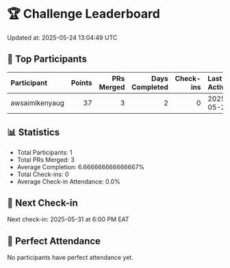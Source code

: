 # 🏆 Challenge Leaderboard

Updated at: 2025-05-24 13:04:49 UTC

## 🎯 Top Participants

| Participant    |   Points |   PRs Merged |   Days Completed |   Check-ins | Last Activity   | Progress   |
|:---------------|---------:|-------------:|-----------------:|------------:|:----------------|:-----------|
| awsaimlkenyaug |       37 |            3 |                2 |           0 | 2025-05-24      | 6.7%       |

## 📊 Statistics
- Total Participants: 1
- Total PRs Merged: 3
- Average Completion: 6.666666666666667%
- Total Check-ins: 0
- Average Check-in Attendance: 0.0%

## 📅 Next Check-in
Next check-in: 2025-05-31 at 6:00 PM EAT

## 🎉 Perfect Attendance
No participants have perfect attendance yet.